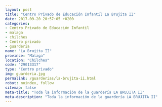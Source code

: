 ```yaml
---
layout: post
title: "Centro Privado de Educación Infantil La Brujita II"
date: 2017-09-20 20:57:05 +0200
categories:
- Centro Privado de Educación Infantil
- malaga
- chilches
- Centro privado
- guarderia
name: "La Brujita II"
province: "Málaga"
location: "Chilches"
code: "29013317"
type: "Centro privado"
img: guarderia.jpg
permalink: /guarderias/la-brujita-ii.html
robot: noindex, follow
sitemap: false
meta-title: "Toda la información de la guardería LA BRUJITA II"
meta-description: "Toda la información de la guardería LA BRUJITA II"
---
```

